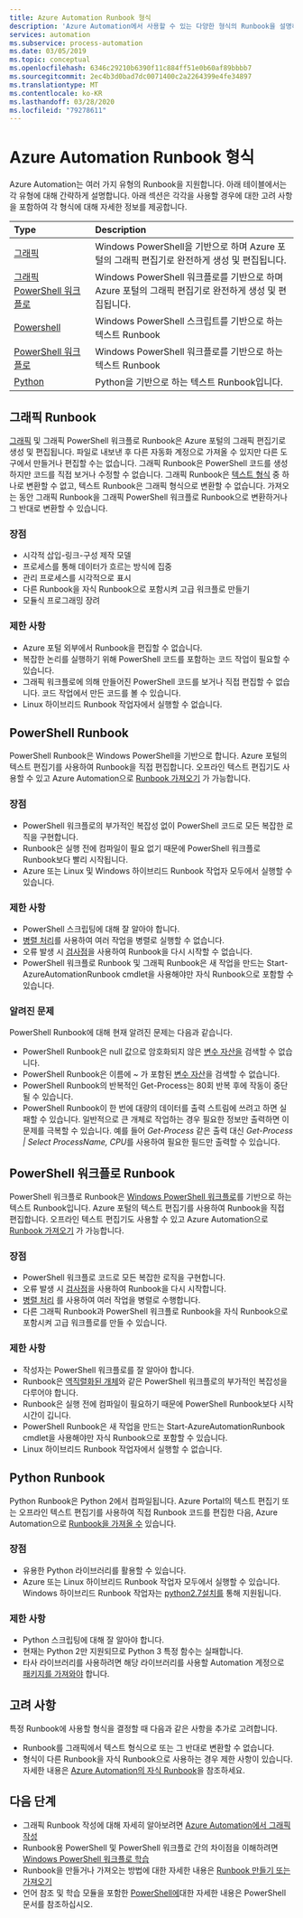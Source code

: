```yaml
---
title: Azure Automation Runbook 형식
description: 'Azure Automation에서 사용할 수 있는 다양한 형식의 Runbook을 설명하고 사용할 형식을 결정할 때 고려해야 하는 사항을 설명합니다. '
services: automation
ms.subservice: process-automation
ms.date: 03/05/2019
ms.topic: conceptual
ms.openlocfilehash: 6346c29210b6390f11c884ff51e0b60af89bbbb7
ms.sourcegitcommit: 2ec4b3d0bad7dc0071400c2a2264399e4fe34897
ms.translationtype: MT
ms.contentlocale: ko-KR
ms.lasthandoff: 03/28/2020
ms.locfileid: "79278611"
---
```

# <a name="azure-automation-runbook-types"></a>Azure Automation Runbook 형식

Azure Automation는 여러 가지 유형의 Runbook을 지원합니다. 아래 테이블에서는 각 유형에 대해 간략하게 설명합니다.  아래 섹션은 각각을 사용할 경우에 대한 고려 사항을 포함하여 각 형식에 대해 자세한 정보를 제공합니다.

| Type | Description |
|:--- |:--- |
| [그래픽](#graphical-runbooks)|Windows PowerShell을 기반으로 하며 Azure 포털의 그래픽 편집기로 완전하게 생성 및 편집됩니다. |
| [그래픽 PowerShell 워크플로](#graphical-runbooks)|Windows PowerShell 워크플로를 기반으로 하며 Azure 포털의 그래픽 편집기로 완전하게 생성 및 편집됩니다. |
| [Powershell](#powershell-runbooks) |Windows PowerShell 스크립트를 기반으로 하는 텍스트 Runbook |
| [PowerShell 워크플로](#powershell-workflow-runbooks)|Windows PowerShell 워크플로를 기반으로 하는 텍스트 Runbook |
| [Python](#python-runbooks) |Python을 기반으로 하는 텍스트 Runbook입니다. |

## <a name="graphical-runbooks"></a>그래픽 Runbook

[그래픽](automation-runbook-types.md#graphical-runbooks) 및 그래픽 PowerShell 워크플로 Runbook은 Azure 포털의 그래픽 편집기로 생성 및 편집됩니다.  파일로 내보낸 후 다른 자동화 계정으로 가져올 수 있지만 다른 도구에서 만들거나 편집할 수는 없습니다. 그래픽 Runbook은 PowerShell 코드를 생성하지만 코드를 직접 보거나 수정할 수 없습니다. 그래픽 Runbook은 [텍스트 형식](automation-runbook-types.md) 중 하나로 변환할 수 없고, 텍스트 Runbook은 그래픽 형식으로 변환할 수 없습니다. 가져오는 동안 그래픽 Runbook을 그래픽 PowerShell 워크플로 Runbook으로 변환하거나 그 반대로 변환할 수 있습니다.

### <a name="advantages"></a>장점

* 시각적 삽입-링크-구성 제작 모델
* 프로세스를 통해 데이터가 흐르는 방식에 집중
* 관리 프로세스를 시각적으로 표시
* 다른 Runbook을 자식 Runbook으로 포함시켜 고급 워크플로 만들기
* 모듈식 프로그래밍 장려

### <a name="limitations"></a>제한 사항

* Azure 포털 외부에서 Runbook을 편집할 수 없습니다.
* 복잡한 논리를 실행하기 위해 PowerShell 코드를 포함하는 코드 작업이 필요할 수 있습니다.
* 그래픽 워크플로에 의해 만들어진 PowerShell 코드를 보거나 직접 편집할 수 없습니다. 코드 작업에서 만든 코드를 볼 수 있습니다.
* Linux 하이브리드 Runbook 작업자에서 실행할 수 없습니다.

## <a name="powershell-runbooks"></a>PowerShell Runbook

PowerShell Runbook은 Windows PowerShell을 기반으로 합니다.  Azure 포털의 텍스트 편집기를 사용하여 Runbook을 직접 편집합니다.  오프라인 텍스트 편집기도 사용할 수 있고 Azure Automation으로 [Runbook 가져오기](manage-runbooks.md) 가 가능합니다.

### <a name="advantages"></a>장점

* PowerShell 워크플로의 부가적인 복잡성 없이 PowerShell 코드로 모든 복잡한 로직을 구현합니다.
* Runbook은 실행 전에 컴파일이 필요 없기 때문에 PowerShell 워크플로 Runbook보다 빨리 시작됩니다.
* Azure 또는 Linux 및 Windows 하이브리드 Runbook 작업자 모두에서 실행할 수 있습니다.

### <a name="limitations"></a>제한 사항

* PowerShell 스크립팅에 대해 잘 알아야 합니다.
* [병렬 처리](automation-powershell-workflow.md#parallel-processing)를 사용하여 여러 작업을 병렬로 실행할 수 없습니다.
* 오류 발생 시 [검사점](automation-powershell-workflow.md#checkpoints)을 사용하여 Runbook을 다시 시작할 수 없습니다.
* PowerShell 워크플로 Runbook 및 그래픽 Runbook은 새 작업을 만드는 Start-AzureAutomationRunbook cmdlet을 사용해야만 자식 Runbook으로 포함할 수 있습니다.

### <a name="known-issues"></a>알려진 문제

PowerShell Runbook에 대해 현재 알려진 문제는 다음과 같습니다.

* PowerShell Runbook은 null 값으로 암호화되지 않은 [변수 자산을](automation-variables.md) 검색할 수 없습니다.
* PowerShell Runbook은 이름에 *~* 가 포함된 [변수 자산](automation-variables.md)을 검색할 수 없습니다.
* PowerShell Runbook의 반복적인 Get-Process는 80회 반복 후에 작동이 중단될 수 있습니다.
* PowerShell Runbook이 한 번에 대량의 데이터를 출력 스트림에 쓰려고 하면 실패할 수 있습니다.   일반적으로 큰 개체로 작업하는 경우 필요한 정보만 출력하면 이 문제를 극복할 수 있습니다.  예를 들어 *Get-Process* 같은 출력 대신 *Get-Process | Select ProcessName, CPU*를 사용하여 필요한 필드만 출력할 수 있습니다.

## <a name="powershell-workflow-runbooks"></a>PowerShell 워크플로 Runbook

PowerShell 워크플로 Runbook은 [Windows PowerShell 워크플로](automation-powershell-workflow.md)를 기반으로 하는 텍스트 Runbook입니다.  Azure 포털의 텍스트 편집기를 사용하여 Runbook을 직접 편집합니다.  오프라인 텍스트 편집기도 사용할 수 있고 Azure Automation으로 [Runbook 가져오기](manage-runbooks.md) 가 가능합니다.

### <a name="advantages"></a>장점

* PowerShell 워크플로 코드로 모든 복잡한 로직을 구현합니다.
* 오류 발생 시 [검사점](automation-powershell-workflow.md#checkpoints)을 사용하여 Runbook을 다시 시작합니다.
* [병렬 처리](automation-powershell-workflow.md#parallel-processing) 를 사용하여 여러 작업을 병렬로 수행합니다.
* 다른 그래픽 Runbook과 PowerShell 워크플로 Runbook을 자식 Runbook으로 포함시켜 고급 워크플로를 만들 수 있습니다.

### <a name="limitations"></a>제한 사항

* 작성자는 PowerShell 워크플로를 잘 알아야 합니다.
* Runbook은 [역직렬화된 개체](automation-powershell-workflow.md#code-changes)와 같은 PowerShell 워크플로의 부가적인 복잡성을 다루어야 합니다.
* Runbook은 실행 전에 컴파일이 필요하기 때문에 PowerShell Runbook보다 시작 시간이 깁니다.
* PowerShell Runbook은 새 작업을 만드는 Start-AzureAutomationRunbook cmdlet을 사용해야만 자식 Runbook으로 포함할 수 있습니다.
* Linux 하이브리드 Runbook 작업자에서 실행할 수 없습니다.

## <a name="python-runbooks"></a>Python Runbook

Python Runbook은 Python 2에서 컴파일됩니다.  Azure Portal의 텍스트 편집기 또는 오프라인 텍스트 편집기를 사용하여 직접 Runbook 코드를 편집한 다음, Azure Automation으로 [Runbook을 가져올 수](manage-runbooks.md) 있습니다.

### <a name="advantages"></a>장점

* 유용한 Python 라이브러리를 활용할 수 있습니다.
* Azure 또는 Linux 하이브리드 Runbook 작업자 모두에서 실행할 수 있습니다. Windows 하이브리드 Runbook 작업자는 [python2.7설치를](https://www.python.org/downloads/release/latest/python2) 통해 지원됩니다.

### <a name="limitations"></a>제한 사항

* Python 스크립팅에 대해 잘 알아야 합니다.
* 현재는 Python 2만 지원되므로 Python 3 특정 함수는 실패합니다.
* 타사 라이브러리를 사용하려면 해당 라이브러리를 사용할 Automation 계정으로 [패키지를 가져와야](python-packages.md) 합니다.

## <a name="considerations"></a>고려 사항

특정 Runbook에 사용할 형식을 결정할 때 다음과 같은 사항을 추가로 고려합니다.

* Runbook를 그래픽에서 텍스트 형식으로 또는 그 반대로 변환할 수 없습니다.
* 형식이 다른 Runbook을 자식 Runbook으로 사용하는 경우 제한 사항이 있습니다. 자세한 내용은 [Azure Automation의 자식 Runbook](automation-child-runbooks.md)을 참조하세요.

## <a name="next-steps"></a>다음 단계

* 그래픽 Runbook 작성에 대해 자세히 알아보려면 [Azure Automation에서 그래픽 작성](automation-graphical-authoring-intro.md)
* Runbook용 PowerShell 및 PowerShell 워크플로 간의 차이점을 이해하려면 [Windows PowerShell 워크플로 학습](automation-powershell-workflow.md)
* Runbook을 만들거나 가져오는 방법에 대한 자세한 내용은 [Runbook 만들기 또는 가져오기](manage-runbooks.md)
* 언어 참조 및 학습 모듈을 포함한 [PowerShell에](https://docs.microsoft.com/powershell/scripting/overview)대한 자세한 내용은 PowerShell 문서를 참조하십시오.
